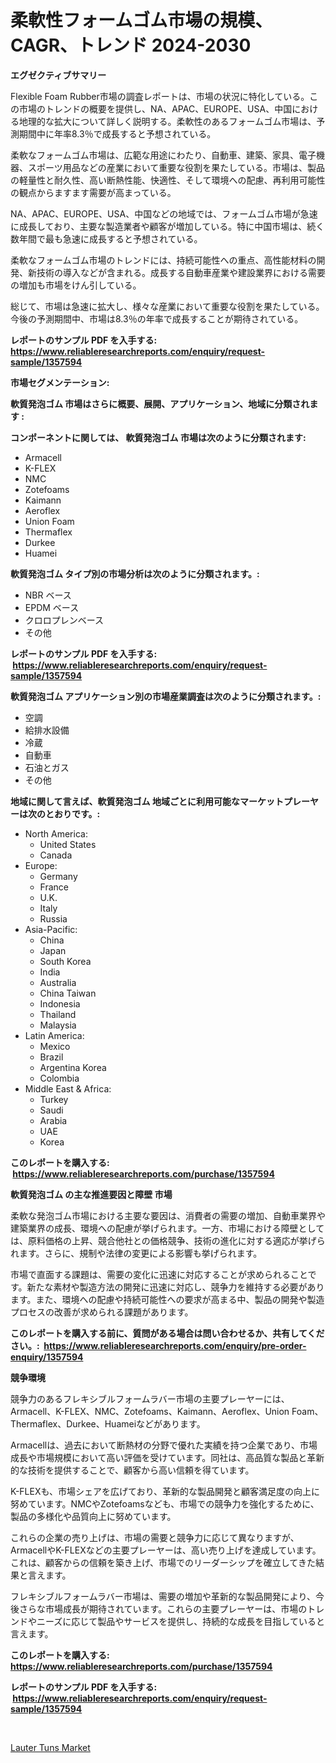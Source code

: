 <p><h1>柔軟性フォームゴム市場の規模、CAGR、トレンド 2024-2030</h1></p><p><strong>エグゼクティブサマリー</strong></p>
<p><p>Flexible Foam Rubber市場の調査レポートは、市場の状況に特化している。この市場のトレンドの概要を提供し、NA、APAC、EUROPE、USA、中国における地理的な拡大について詳しく説明する。柔軟性のあるフォームゴム市場は、予測期間中に年率8.3％で成長すると予想されている。</p><p>柔軟なフォームゴム市場は、広範な用途にわたり、自動車、建築、家具、電子機器、スポーツ用品などの産業において重要な役割を果たしている。市場は、製品の軽量性と耐久性、高い断熱性能、快適性、そして環境への配慮、再利用可能性の観点からますます需要が高まっている。</p><p>NA、APAC、EUROPE、USA、中国などの地域では、フォームゴム市場が急速に成長しており、主要な製造業者や顧客が増加している。特に中国市場は、続く数年間で最も急速に成長すると予想されている。</p><p>柔軟なフォームゴム市場のトレンドには、持続可能性への重点、高性能材料の開発、新技術の導入などが含まれる。成長する自動車産業や建設業界における需要の増加も市場をけん引している。</p><p>総じて、市場は急速に拡大し、様々な産業において重要な役割を果たしている。今後の予測期間中、市場は8.3％の年率で成長することが期待されている。</p></p>
<p><strong>レポートのサンプル PDF を入手する: <a href="https://www.reliableresearchreports.com/enquiry/request-sample/1357594">https://www.reliableresearchreports.com/enquiry/request-sample/1357594</a></strong></p>
<p><strong>市場セグメンテーション:</strong></p>
<p><strong> 軟質発泡ゴム 市場はさらに概要、展開、アプリケーション、地域に分類されます :</strong></p>
<p><strong>コンポーネントに関しては、 軟質発泡ゴム 市場は次のように分類されます: &nbsp;</strong></p>
<p><ul><li>Armacell</li><li>K-FLEX</li><li>NMC</li><li>Zotefoams</li><li>Kaimann</li><li>Aeroflex</li><li>Union Foam</li><li>Thermaflex</li><li>Durkee</li><li>Huamei</li></ul></p>
<p><strong> 軟質発泡ゴム タイプ別の市場分析は次のように分類されます。:</strong></p>
<p><ul><li>NBR ベース</li><li>EPDM ベース</li><li>クロロプレンベース</li><li>その他</li></ul></p>
<p><strong>レポートのサンプル PDF を入手する: &nbsp;<a href="https://www.reliableresearchreports.com/enquiry/request-sample/1357594">https://www.reliableresearchreports.com/enquiry/request-sample/1357594</a></strong></p>
<p><strong> 軟質発泡ゴム アプリケーション別の市場産業調査は次のように分類されます。:</strong></p>
<p><ul><li>空調</li><li>給排水設備</li><li>冷蔵</li><li>自動車</li><li>石油とガス</li><li>その他</li></ul></p>
<p><strong>地域に関して言えば、軟質発泡ゴム 地域ごとに利用可能なマーケットプレーヤーは次のとおりです。:</strong></p>
<p><ul>
    <li>
        North America:
        <ul>
            <li>United States</li>
            <li>Canada</li>
        </ul>
    </li>
    <li>
        Europe:
        <ul>
            <li>Germany</li>
            <li>France</li>
            <li>U.K.</li>
            <li>Italy</li>
            <li>Russia</li>
        </ul>
    </li>
    <li>
        Asia-Pacific:
        <ul>
            <li>China</li>
            <li>Japan</li>
            <li>South Korea</li>
            <li>India</li>
            <li>Australia</li>
            <li>China Taiwan</li>
            <li>Indonesia</li>
            <li>Thailand</li>
            <li>Malaysia</li>
        </ul>
    </li>
    <li>
        Latin America:
        <ul>
            <li>Mexico</li>
            <li>Brazil</li>
            <li>Argentina Korea</li>
            <li>Colombia</li>
        </ul>
    </li>
    <li>
        Middle East & Africa:
        <ul>
            <li>Turkey</li>
            <li>Saudi</li>
            <li>Arabia</li>
            <li>UAE</li>
            <li>Korea</li>
        </ul>
    </li>
    </ul></p>
<p><strong>このレポートを購入する: &nbsp;<a href="https://www.reliableresearchreports.com/purchase/1357594">https://www.reliableresearchreports.com/purchase/1357594</a></strong></p>
<p><strong>軟質発泡ゴム の主な推進要因と障壁 市場</strong></p>
<p><p>柔軟な発泡ゴム市場における主要な要因は、消費者の需要の増加、自動車業界や建築業界の成長、環境への配慮が挙げられます。一方、市場における障壁としては、原料価格の上昇、競合他社との価格競争、技術の進化に対する適応が挙げられます。さらに、規制や法律の変更による影響も挙げられます。</p><p>市場で直面する課題は、需要の変化に迅速に対応することが求められることです。新たな素材や製造方法の開発に迅速に対応し、競争力を維持する必要があります。また、環境への配慮や持続可能性への要求が高まる中、製品の開発や製造プロセスの改善が求められる課題があります。</p></p>
<p><strong>このレポートを購入する前に、質問がある場合は問い合わせるか、共有してください。:&nbsp; <a href="https://www.reliableresearchreports.com/enquiry/pre-order-enquiry/1357594">https://www.reliableresearchreports.com/enquiry/pre-order-enquiry/1357594</a></strong></p>
<p><strong>競争環境</strong></p>
<p><p>競争力のあるフレキシブルフォームラバー市場の主要プレーヤーには、Armacell、K-FLEX、NMC、Zotefoams、Kaimann、Aeroflex、Union Foam、Thermaflex、Durkee、Huameiなどがあります。</p><p>Armacellは、過去において断熱材の分野で優れた実績を持つ企業であり、市場成長や市場規模において高い評価を受けています。同社は、高品質な製品と革新的な技術を提供することで、顧客から高い信頼を得ています。</p><p>K-FLEXも、市場シェアを広げており、革新的な製品開発と顧客満足度の向上に努めています。NMCやZotefoamsなども、市場での競争力を強化するために、製品の多様化や品質向上に努めています。</p><p>これらの企業の売り上げは、市場の需要と競争力に応じて異なりますが、ArmacellやK-FLEXなどの主要プレーヤーは、高い売り上げを達成しています。これは、顧客からの信頼を築き上げ、市場でのリーダーシップを確立してきた結果と言えます。</p><p>フレキシブルフォームラバー市場は、需要の増加や革新的な製品開発により、今後さらな市場成長が期待されています。これらの主要プレーヤーは、市場のトレンドやニーズに応じて製品やサービスを提供し、持続的な成長を目指していると言えます。</p></p>
<p><strong>このレポートを購入する: &nbsp; <a href="https://www.reliableresearchreports.com/purchase/1357594">https://www.reliableresearchreports.com/purchase/1357594</a></strong></p>
<p><strong>レポートのサンプル PDF を入手する: &nbsp;<a href="https://www.reliableresearchreports.com/enquiry/request-sample/1357594">https://www.reliableresearchreports.com/enquiry/request-sample/1357594</a></strong><strong></strong></p>
<p>&nbsp;</p>
<p><p><a href="https://metal-farmhouse-e95.notion.site/Lauter-Tuns-Market-Growth-Market-Trends-COVID-19-Impact-and-Forecasts-for-period-from-2024-2031-f2c1df3087144af2b0b0560d7eefe498">Lauter Tuns Market</a></p></p>